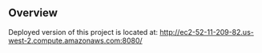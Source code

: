
Overview
--------

Deployed version of this project is located at: http://ec2-52-11-209-82.us-west-2.compute.amazonaws.com:8080/


